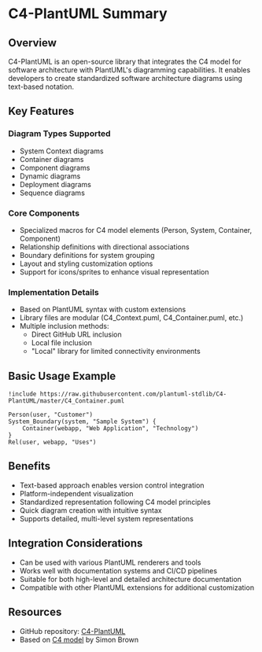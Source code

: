 # C4-PlantUML Summary

## Overview
C4-PlantUML is an open-source library that integrates the C4 model for software architecture with PlantUML's diagramming capabilities. It enables developers to create standardized software architecture diagrams using text-based notation.

## Key Features

### Diagram Types Supported
- System Context diagrams
- Container diagrams
- Component diagrams
- Dynamic diagrams
- Deployment diagrams
- Sequence diagrams

### Core Components
- Specialized macros for C4 model elements (Person, System, Container, Component)
- Relationship definitions with directional associations
- Boundary definitions for system grouping
- Layout and styling customization options
- Support for icons/sprites to enhance visual representation

### Implementation Details
- Based on PlantUML syntax with custom extensions
- Library files are modular (C4_Context.puml, C4_Container.puml, etc.)
- Multiple inclusion methods:
  - Direct GitHub URL inclusion
  - Local file inclusion
  - "Local" library for limited connectivity environments

## Basic Usage Example

```plantuml
!include https://raw.githubusercontent.com/plantuml-stdlib/C4-PlantUML/master/C4_Container.puml

Person(user, "Customer")
System_Boundary(system, "Sample System") {
    Container(webapp, "Web Application", "Technology")
}
Rel(user, webapp, "Uses")
```

## Benefits
- Text-based approach enables version control integration
- Platform-independent visualization
- Standardized representation following C4 model principles
- Quick diagram creation with intuitive syntax
- Supports detailed, multi-level system representations

## Integration Considerations
- Can be used with various PlantUML renderers and tools
- Works well with documentation systems and CI/CD pipelines
- Suitable for both high-level and detailed architecture documentation
- Compatible with other PlantUML extensions for additional customization

## Resources
- GitHub repository: [C4-PlantUML](https://github.com/plantuml-stdlib/C4-PlantUML)
- Based on [C4 model](https://c4model.com/) by Simon Brown